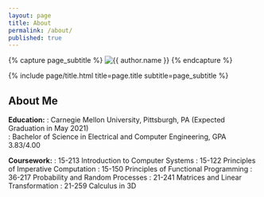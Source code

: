 ```yaml
---
layout: page
title: About
permalink: /about/
published: true
---
```


<div class="page" markdown="1">

{% capture page_subtitle %}
<img
    class="me"
    alt="{{ author.name }}"
    src="{{ site.author.photo | relative_url }}"
    srcset="{{ site.author.photo2x | relative_url }} 2x"
/>
{% endcapture %}

{% include page/title.html title=page.title subtitle=page_subtitle %}

## About Me 

**Education:**
: Carnegie Mellon University, Pittsburgh, PA (Expected Graduation in May 2021)            
: Bachelor of Science in Electrical and Computer Engineering, GPA 3.83/4.00

**Coursework:**
: 15-213 Introduction to Computer Systems
: 15-122 Principles of Imperative Computation
: 15-150 Principles of Functional Programming
: 36-217 Probability and Random Processes
: 21-241 Matrices and Linear Transformation
: 21-259 Calculus in 3D


</div>
